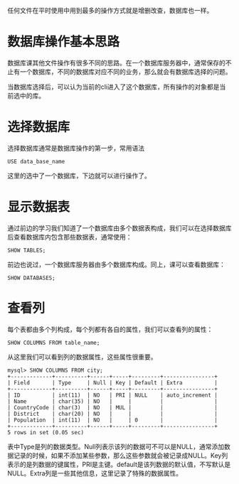 任何文件在平时使用中用到最多的操作方式就是增删改查，数据库也一样。

# 数据库操作基本思路

数据库课其他文件操作有很多不同的思路。在一个数据库服务器中，通常保存的不止有一个数据库，不同的数据库对应不同的业务，那么就会有数据库选择的问题。

当数据库选择后，可以认为当前的cli进入了这个数据库，所有操作的对象都是当前选中的库。

# 选择数据库

选择数据库通常是数据库操作的第一步，常用语法

```
USE data_base_name
```

这里的选中了一个数据库，下边就可以进行操作了。

# 显示数据表

通过前边的学习我们知道了一个数据库由多个数据表构成，我们可以在选择数据库后查看数据库内包含那些数据表，通常使用：

```
SHOW TABLES;
```

前边也说过，一个数据库服务器由多个数据库构成。同上，课可以查看数据库：

```
SHOW DATABASES;
```

# 查看列

每个表都由多个列构成，每个列都有各自的属性，我们可以查看列的属性：

```
SHOW COLUMNS FROM table_name;
```

从这里我们可以看到列的数据属性，这些属性很重要。

```
mysql> SHOW COLUMNS FROM city;
+-------------+----------+------+-----+---------+----------------+
| Field       | Type     | Null | Key | Default | Extra          |
+-------------+----------+------+-----+---------+----------------+
| ID          | int(11)  | NO   | PRI | NULL    | auto_increment |
| Name        | char(35) | NO   |     |         |                |
| CountryCode | char(3)  | NO   | MUL |         |                |
| District    | char(20) | NO   |     |         |                |
| Population  | int(11)  | NO   |     | 0       |                |
+-------------+----------+------+-----+---------+----------------+
5 rows in set (0.05 sec)
```

表中Type是列的数据类型。Null列表示该列的数据可不可以是NULL，通常添加数据记录的时候，如果不添加某些参数，那么这些参数就会被记录成NULL。Key列表示的是列数据的键属性，PRI是主键。default是该列数据的默认值，不写默认是NULL。Extra列是一些其他信息，这里记录了特殊的数据属性。

